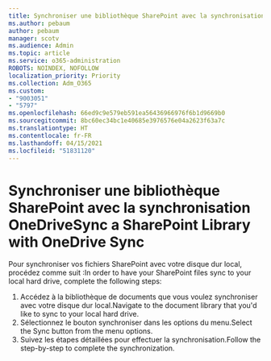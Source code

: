 ```yaml
---
title: Synchroniser une bibliothèque SharePoint avec la synchronisation OneDrive
ms.author: pebaum
author: pebaum
manager: scotv
ms.audience: Admin
ms.topic: article
ms.service: o365-administration
ROBOTS: NOINDEX, NOFOLLOW
localization_priority: Priority
ms.collection: Adm_O365
ms.custom:
- "9003051"
- "5797"
ms.openlocfilehash: 66ed9c9e579eb591ea56436966976f6b1d9669b0
ms.sourcegitcommit: 8bc60ec34bc1e40685e3976576e04a2623f63a7c
ms.translationtype: HT
ms.contentlocale: fr-FR
ms.lasthandoff: 04/15/2021
ms.locfileid: "51831120"
---
```

# <a name="sync-a-sharepoint-library-with-onedrive-sync"></a><span data-ttu-id="3344b-102">Synchroniser une bibliothèque SharePoint avec la synchronisation OneDrive</span><span class="sxs-lookup"><span data-stu-id="3344b-102">Sync a SharePoint Library with OneDrive Sync</span></span>

<span data-ttu-id="3344b-103">Pour synchroniser vos fichiers SharePoint avec votre disque dur local, procédez comme suit :</span><span class="sxs-lookup"><span data-stu-id="3344b-103">In order to have your SharePoint files sync to your local hard drive, complete the following steps:</span></span>

1. <span data-ttu-id="3344b-104">Accédez à la bibliothèque de documents que vous voulez synchroniser avec votre disque dur local.</span><span class="sxs-lookup"><span data-stu-id="3344b-104">Navigate to the document library that you'd like to sync to your local hard drive.</span></span>
2. <span data-ttu-id="3344b-105">Sélectionnez le bouton synchroniser dans les options du menu.</span><span class="sxs-lookup"><span data-stu-id="3344b-105">Select the Sync button from the menu options.</span></span>
3. <span data-ttu-id="3344b-106">Suivez les étapes détaillées pour effectuer la synchronisation.</span><span class="sxs-lookup"><span data-stu-id="3344b-106">Follow the step-by-step to complete the synchronization.</span></span>